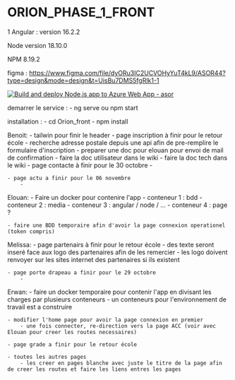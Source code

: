 # ORION_PHASE_1_FRONT
1
Angular : version 16.2.2

Node version 18.10.0

NPM 8.19.2

figma : https://www.figma.com/file/dyORu3IC2UCVOHyYuT4kL9/ASOR44?type=design&mode=design&t=UisBu7DMS5fgRlk1-1

[![Build and deploy Node.js app to Azure Web App - asor](https://github.com/asor44/ORION_PHASE_1_FRONT/actions/workflows/prod_asor.yml/badge.svg?branch=PROD)](https://github.com/asor44/ORION_PHASE_1_FRONT/actions/workflows/prod_asor.yml)


demarrer le service :
    - ng serve ou npm start

installation :
    - cd Orion_front
    - npm install

Benoit: 
    - tailwin pour finir le header
    - page inscription à finir pour le retour école
        - recherche adresse postale depuis une api afin de pre-remplire le formulaire d'inscription
        - preparer une doc pour elouan pour envoi de mail de confirmation
        - faire la doc utilisateur dans le wiki
        - faire la doc tech dans le wiki
    - page contacte à finir pour le 30 octobre
        - 

    - page actu a finir pour le 06 novembre
        - 

Elouan:
    - Faire un docker pour contenire l'app
        - conteneur 1 : bdd
        - conteneur 2 : media
        - conteneur 3 : angular / node / ...
        - conteneur 4 : page ?

    - faire une BDD temporaire afin d'avoir la page connexion operationel (token compris)

Melissa:
    - page partenairs à finir pour le retour école
        - des texte seront inseré face aux logo des partenaires afin de les remercier
        - les logo doivent renvoyer sur les sites internet des partenaires si ils existent

    - page porte drapeau a finir pour le 29 octobre
        - 

Erwan:
    - faire un docker temporaire pour contenir l'app en divisant les charges par plusieurs conteneurs
        - un conteneurs pour l'environnement de travail est a construire
    
    - modifier l'home page pour avoir la page connexion en premier
        - une fois connecter, re-direction vers la page ACC (voir avec Elouan pour creer les routes necessaires)

    - page grade a finir pour le retour école

    - toutes les autres pages
        - les creer en pages blanche avec juste le titre de la page afin de creer les routes et faire les liens entres les pages

